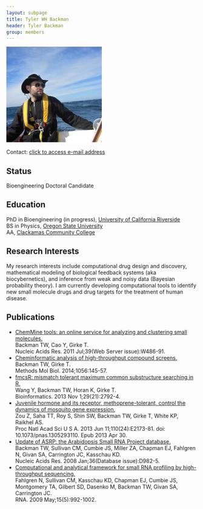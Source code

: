 ```yaml
---
layout: subpage
title: Tyler WH Backman 
header: Tyler Backman 
group: members 
---
```


![Tyler Image](/members/tyler-backman.jpg)

Contact: [click to access e-mail address](http://www.physics.oregonstate.edu/)

## Status

Bioengineering Doctoral Candidate

## Education

PhD in Bioengineering (in progress), [University of California Riverside](http://www.ucr.edu/)  
BS in Physics, [Oregon State University](http://www.physics.oregonstate.edu/)  
AA, [Clackamas Community College](http://www.clackamas.cc.or.us/index.aspx)

## Research Interests

My research interests include computational drug design and discovery, mathematical modeling of biological feedback systems (aka biocybernetics), and inference from weak and noisy data (Bayesian probability theory). I am currently developing computational tools to identify new small molecule drugs and drug targets for the treatment of human disease.

## Publications

* [ChemMine tools: an online service for analyzing and clustering small molecules.](http://www.ncbi.nlm.nih.gov/pubmed/21576229)  
Backman TW, Cao Y, Girke T.  
Nucleic Acids Res. 2011 Jul;39(Web Server issue):W486-91.
* [Cheminformatic analysis of high-throughput compound screens.](http://www.ncbi.nlm.nih.gov/pubmed/24306871)  
Backman TW, Girke T.  
Methods Mol Biol. 2014;1056:145-57.
* [fmcsR: mismatch tolerant maximum common substructure searching in R.](http://www.ncbi.nlm.nih.gov/pubmed/23962615)  
Wang Y, Backman TW, Horan K, Girke T.  
Bioinformatics. 2013 Nov 1;29(21):2792-4.
* [Juvenile hormone and its receptor, methoprene-tolerant, control the dynamics of mosquito gene expression.](http://www.ncbi.nlm.nih.gov/pubmed/23633570)  
Zou Z, Saha TT, Roy S, Shin SW, Backman TW, Girke T, White KP, Raikhel AS.  
Proc Natl Acad Sci U S A. 2013 Jun 11;110(24):E2173-81. doi: 10.1073/pnas.1305293110. Epub 2013 Apr 30.
* [Update of ASRP: the Arabidopsis Small RNA Project database.](http://www.ncbi.nlm.nih.gov/pubmed/17999994)  
Backman TW, Sullivan CM, Cumbie JS, Miller ZA, Chapman EJ, Fahlgren N, Givan SA, Carrington JC, Kasschau KD.  
Nucleic Acids Res. 2008 Jan;36(Database issue):D982-5.
* [Computational and analytical framework for small RNA profiling by high-throughput sequencing.](http://www.ncbi.nlm.nih.gov/pubmed/19307293)  
Fahlgren N, Sullivan CM, Kasschau KD, Chapman EJ, Cumbie JS, Montgomery TA, Gilbert SD, Dasenko M, Backman TW, Givan SA, Carrington JC.  
RNA. 2009 May;15(5):992-1002.